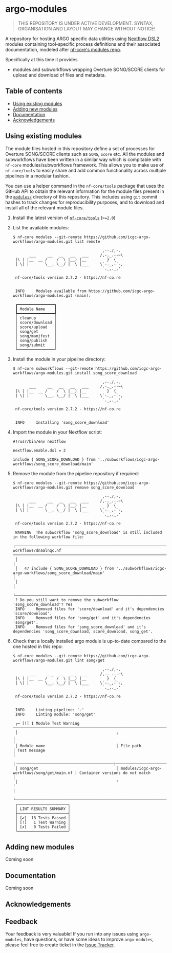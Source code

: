 # argo-modules
> THIS REPOSITORY IS UNDER ACTIVE DEVELOPMENT. SYNTAX, ORGANISATION AND LAYOUT MAY CHANGE WITHOUT NOTICE!

A repository for hosting ARGO specific data utilities using [Nextflow DSL2](https://www.nextflow.io/docs/latest/dsl2.html) modules containing tool-specific process definitions and their associated documentation, modeled after [nf-core's modules repo](https://github.com/nf-core/modules). 

Specifically at this time it provides
- modules and subworkflows wrapping Overture SONG/SCORE clients for upload and download of files and metadata.

## Table of contents

- [Using existing modules](#using-existing-modules)
- [Adding new modules](#adding-new-modules)
- [Documentation](#documentation)
- [Acknowledgements](#acknowledgements)

## Using existing modules

The module files hosted in this repository define a set of processes for Overture SONG/SCORE clients such as `SONG`, `Score` etc. All the modules and subworkflows have been written in a similar way which is compitable with `nf-core` modules/subworkflows framework. This allows you to make use of `nf-core/tools` to easily share and add common functionality across multiple pipelines in a modular fashion.

You can use a helper command in the `nf-core/tools` package that uses the GitHub API to obtain the relevant information for the module files present in the [`modules/`](modules/) directory of this repository. This includes using `git` commit hashes to track changes for reproducibility purposes, and to download and install all of the relevant module files.

1. Install the latest version of [`nf-core/tools`](https://github.com/nf-core/tools#installation) (`>=2.0`)
2. List the available modules:

   ```console
   $ nf-core modules --git-remote https://github.com/icgc-argo-workflows/argo-modules.git list remote

                                          ,--./,-.
          ___     __   __   __   ___     /,-._.--~\
    |\ | |__  __ /  ` /  \ |__) |__         }  {
    | \| |       \__, \__/ |  \ |___     \`-._,-`-,
                                          `._,._,'

    nf-core/tools version 2.7.2 - https://nf-co.re


    INFO     Modules available from https://github.com/icgc-argo-workflows/argo-modules.git (main):

    ┏━━━━━━━━━━━━━━━━┓
    ┃ Module Name    ┃
    ┡━━━━━━━━━━━━━━━━┩
    │ cleanup        │
    │ score/download │
    │ score/upload   │
    │ song/get       │
    │ song/manifest  │
    │ song/publish   │
    │ song/submit    │
    └────────────────┘
   ```

3. Install the module in your pipeline directory:

   ```console
   $ nf-core subworkflows --git-remote https://github.com/icgc-argo-workflows/argo-modules.git install song_score_download

                                          ,--./,-.
          ___     __   __   __   ___     /,-._.--~\
    |\ | |__  __ /  ` /  \ |__) |__         }  {
    | \| |       \__, \__/ |  \ |___     \`-._,-`-,
                                          `._,._,'

    nf-core/tools version 2.7.2 - https://nf-co.re


    INFO     Installing 'song_score_download'
   ```

4. Import the module in your Nextflow script:

   ```nextflow
   #!/usr/bin/env nextflow

   nextflow.enable.dsl = 2

   include { SONG_SCORE_DOWNLOAD } from '../subworkflows/icgc-argo-workflows/song_score_download/main'
   ```

5. Remove the module from the pipeline repository if required:

   ```console
   $ nf-core modules --git-remote https://github.com/icgc-argo-workflows/argo-modules.git remove song_score_download

                                          ,--./,-.
          ___     __   __   __   ___     /,-._.--~\
    |\ | |__  __ /  ` /  \ |__) |__         }  {
    | \| |       \__, \__/ |  \ |___     \`-._,-`-,
                                          `._,._,'

    nf-core/tools version 2.7.2 - https://nf-co.re

    WARNING  The subworkflow 'song_score_download' is still included in the following workflow file:
    ╭──────────────────────────────────────────────────────────────────── workflows/dnaalnqc.nf ─────────────────────────────────────────────────────────────────────╮
    │                                                                                                                                                                │
    │   47 include { SONG_SCORE_DOWNLOAD } from '../subworkflows/icgc-argo-workflows/song_score_download/main'                                                       │
    │                                                                                                                                                                │
    ╰────────────────────────────────────────────────────────────────────────────────────────────────────────────────────────────────────────────────────────────────╯
    ? Do you still want to remove the subworkflow 'song_score_download'? Yes
    INFO     Removed files for 'score/download' and it's dependencies 'score/download'.
    INFO     Removed files for 'song/get' and it's dependencies 'song/get'.
    INFO     Removed files for 'song_score_download' and it's dependencies 'song_score_download, score_download, song_get'.
   ```

6. Check that a locally installed argo module is up-to-date compared to the one hosted in this repo:

   ```console
   $ nf-core modules --git-remote https://github.com/icgc-argo-workflows/argo-modules.git lint song/get

                                          ,--./,-.
          ___     __   __   __   ___     /,-._.--~\
    |\ | |__  __ /  ` /  \ |__) |__         }  {
    | \| |       \__, \__/ |  \ |___     \`-._,-`-,
                                          `._,._,'

    nf-core/tools version 2.7.2 - https://nf-co.re


    INFO     Linting pipeline: '.'
    INFO     Linting module: 'song/get'

    ╭─ [!] 1 Module Test Warning ────────────────────────────────────────────────────────────────────────────────────────────────────────────────────────────────────╮
    │                                           ╷                                              ╷                                                                     │
    │ Module name                               │ File path                                    │ Test message                                                        │
    │╶──────────────────────────────────────────┼──────────────────────────────────────────────┼────────────────────────────────────────────────────────────────────╴│
    │ song/get                                  │ modules/icgc-argo-workflows/song/get/main.nf │ Container versions do not match                                     │
    │                                           ╵                                              ╵                                                                     │
    ╰────────────────────────────────────────────────────────────────────────────────────────────────────────────────────────────────────────────────────────────────╯
    ╭──────────────────────╮
    │ LINT RESULTS SUMMARY │
    ├──────────────────────┤
    │ [✔]  18 Tests Passed │
    │ [!]   1 Test Warning │
    │ [✗]   0 Tests Failed │
    ╰──────────────────────╯
   ```

## Adding new modules

Coming soon

## Documentation

Coming soon

## Acknowledgements

## Feedback
Your feedback is very valuable! If you run into any issues using `argo-modules`, have questions, or have some ideas to improve `argo-modules`, please feel free to create ticket in the [Issue Tracker](https://github.com/icgc-argo-workflows/argo-modules/issues).
